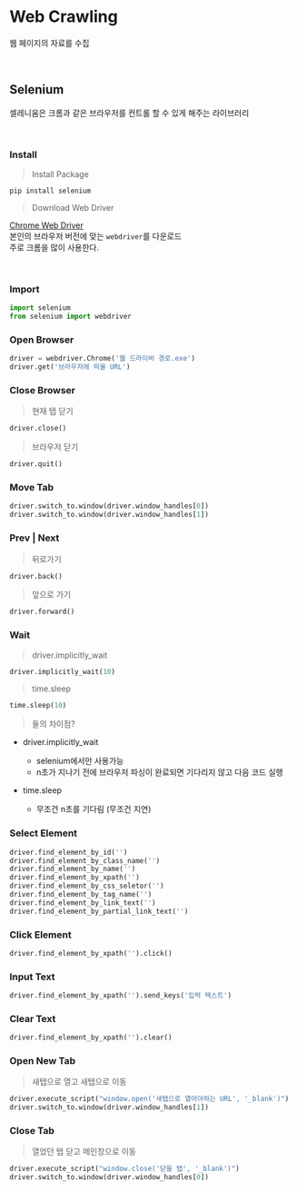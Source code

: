 # Web Crawling
웹 페이지의 자료를 수집

<br/>

## Selenium
셀레니움은 크롬과 같은 브라우저를 컨트롤 할 수 있게 해주는 라이브러리

<br/>

### Install
> Install Package
```
pip install selenium
```

> Download Web Driver

[Chrome Web Driver](https://sites.google.com/a/chromium.org/chromedriver/downloads)  
본인의 브라우저 버전에 맞는 `webdriver`를 다운로드  
주로 크롬을 많이 사용한다.  

<br/>

### Import
```python
import selenium
from selenium import webdriver
```

### Open Browser
```python
driver = webdriver.Chrome('웹 드라이버 경로.exe')
driver.get('브라우저에 띄울 URL')
```

### Close Browser
> 현재 탭 닫기
```python
driver.close()
```

> 브라우저 닫기
```python
driver.quit()
```

### Move Tab
```python
driver.switch_to.window(driver.window_handles[0])
driver.switch_to.window(driver.window_handles[1])
```

### Prev | Next
> 뒤로가기
```python
driver.back()
```

> 앞으로 가기
```python
driver.forward()
```

### Wait
> driver.implicitly_wait
```python
driver.implicitly_wait(10)
```
> time.sleep
```python
time.sleep(10)
```

> 둘의 차이점?

* driver.implicitly_wait
  + selenium에서만 사용가능
  + n초가 지나기 전에 브라우저 파싱이 완료되면 기다리지 않고 다음 코드 실행

* time.sleep
  + 무조건 n초를 기다림 (무조건 지연)


### Select Element
```python
driver.find_element_by_id('')
driver.find_element_by_class_name('')
driver.find_element_by_name('')
driver.find_element_by_xpath('')
driver.find_element_by_css_seletor('')
driver.find_element_by_tag_name('')
driver.find_element_by_link_text('')
driver.find_element_by_partial_link_text('')
```

### Click Element
```python
driver.find_element_by_xpath('').click()
```

### Input Text
```python
driver.find_element_by_xpath('').send_keys('입력 텍스트')
```

### Clear Text
```python
driver.find_element_by_xpath('').clear()
```

### Open New Tab
> 새탭으로 열고 새탭으로 이동
```python
driver.execute_script("window.open('새탭으로 열어야하는 URL', '_blank')")
driver.switch_to.window(driver.window_handles[1])
```

### Close Tab
> 열었던 탭 닫고 메인창으로 이동
```python
driver.execute_script("window.close('닫을 탭', '_blank')")
driver.switch_to.window(driver.window_handles[0])
```